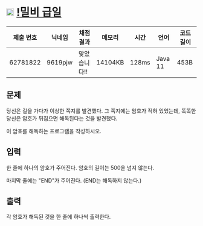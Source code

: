 # <img width="20px"  src="https://d2gd6pc034wcta.cloudfront.net/tier/2.svg" class="solvedac-tier"> [!밀비 급일](https://www.acmicpc.net/problem/11365) 

| 제출 번호 | 닉네임 | 채점 결과 | 메모리 | 시간 | 언어 | 코드 길이 |
|---|---|---|---|---|---|---|
|62781822|9619pjw|맞았습니다!! |14104KB|128ms|Java 11|453B|

## 문제
<p>당신은 길을 가다가 이상한 쪽지를 발견했다. 그 쪽지에는 암호가 적혀 있었는데, 똑똑한 당신은 암호가 뒤집으면 해독된다는 것을 발견했다.</p>

<p>이 암호를 해독하는 프로그램을 작성하시오.</p>

## 입력
<p>한 줄에 하나의 암호가 주어진다. 암호의 길이는 500을 넘지 않는다.</p>

<p>마지막 줄에는 "END"가 주어진다. (END는 해독하지 않는다.)</p>

## 출력
<p>각 암호가 해독된 것을 한 줄에 하나씩 출력한다.</p>

